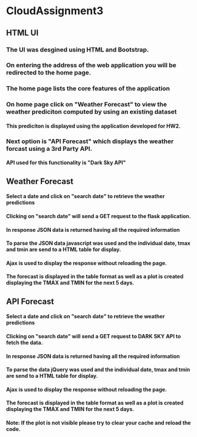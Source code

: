 # CloudAssignment3

## HTML UI
### The UI was desgined using HTML and Bootstrap.
### On entering the address of the web application you will be redirected to the home page.
### The home page lists the core features of the application
### On home page click on "Weather Forecast" to view the weather prediciton computed by using an existing dataset
#### This prediciton is displayed using the application developed for HW2.
### Next option is "API Forecast" which displays the weather forcast using a 3rd Party API.
#### API used for this functionality is "Dark Sky API"

## Weather Forecast
#### Select a date and click on "search date" to retrieve the weather predictions
#### Clicking on "search date" will send a GET request to the flask application.
#### In response JSON data is returned having all the required information
#### To parse the JSON data javascript was used and the individual date, tmax and tmin are send to a HTML table for display.
#### Ajax is used to display the response without reloading the page.
#### The forecast is displayed in the table format as well as a plot is created displaying the TMAX and TMIN for the next 5 days.

## API Forecast
#### Select a date and click on "search date" to retrieve the weather predictions
#### Clicking on "search date" will send a GET request to DARK SKY API to fetch the data.
#### In response JSON data is returned having all the required information
#### To parse the data jQuery was used and the individual date, tmax and tmin are send to a HTML table for display.
#### Ajax is used to display the response without reloading the page.
#### The forecast is displayed in the table format as well as a plot is created displaying the TMAX and TMIN for the next 5 days.

#### Note: If the plot is not visible please try to clear your cache and reload the code.
